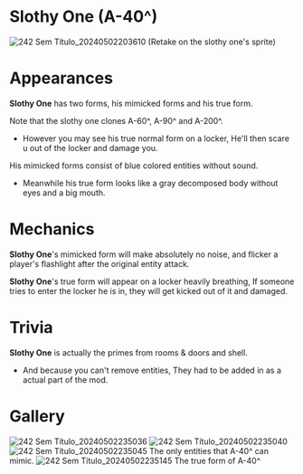 # Slothy One (A-40^)
![242 Sem Título_20240502203610](https://github.com/DawdleInTime/RND-Purgatory-Mod-Wiki/assets/168727225/c120e7e3-6572-4267-afb1-7743fd436a01)
(Retake on the slothy one's sprite)

# Appearances
__Slothy One__ has two forms, his mimicked forms and his true form.

Note that the slothy one clones A-60^, A-90^ and A-200^.
- However you may see his true normal form on a locker, He'll then scare u out of the locker and damage you.

His mimicked forms consist of blue colored entities without sound.
- Meanwhile his true form looks like a gray decomposed body without eyes and a big mouth.

# Mechanics
__Slothy One__'s mimicked form will make absolutely no noise, and flicker a player's flashlight after the original entity attack.

__Slothy One__'s true form will appear on a locker heavily breathing, If someone tries to enter the locker he is in, they will get kicked out of it and damaged.

# Trivia
__Slothy One__ is actually the primes from rooms & doors and shell.
- And because you can't remove entities, They had to be added in as a actual part of the mod.

# Gallery
![242 Sem Título_20240502235036](https://github.com/DawdleInTime/RND-Purgatory-Mod-Wiki/assets/168727225/cf37e595-2fb9-4947-a2b1-139214e7b0a5)
![242 Sem Título_20240502235040](https://github.com/DawdleInTime/RND-Purgatory-Mod-Wiki/assets/168727225/739ac347-1f23-447e-b065-8f8f4ec251a1)
![242 Sem Título_20240502235045](https://github.com/DawdleInTime/RND-Purgatory-Mod-Wiki/assets/168727225/02b0b610-af63-4033-ad86-6301d3f8ce3d)
The only entities that A-40^ can mimic.
![242 Sem Título_20240502235145](https://github.com/DawdleInTime/RND-Purgatory-Mod-Wiki/assets/168727225/c047d8b2-2da7-4573-9ddc-517fbc205412)
The true form of A-40^
